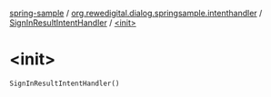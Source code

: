 [spring-sample](../../index.md) / [org.rewedigital.dialog.springsample.intenthandler](../index.md) / [SignInResultIntentHandler](index.md) / [&lt;init&gt;](./-init-.md)

# &lt;init&gt;

`SignInResultIntentHandler()`